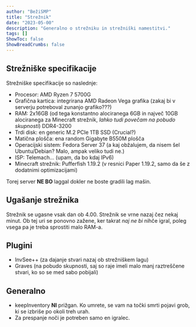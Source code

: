 ```yaml
---
author: "BežiSMP"
title: "Strežnik"
date: "2023-05-00"
description: "Generalno o strežniku in strežniški namestitvi."
tags: []
ShowToc: false
ShowBreadCrumbs: false
---
```


## Strežniške specifikacije

Strežniške specifikacije so naslednje:

- Procesor: AMD Ryzen 7 5700G
- Grafična kartica: integrirana AMD Radeon Vega grafika (zakaj bi v serverju potreboval zunanjo grafiko???)
- RAM: 2x16GB (od tega konstantno alociranega 6GB in največ 10GB alociranega za Minecraft strežnik, _lahko tudi povečam na pobudo skupnosti_) DDR4-3200
- Trdi disk: en generic M.2 PCIe 1TB SSD (Crucial?)
- Matična plošča: ena random Gigabyte B550M plošča
- Operacijski sistem: Fedora Server 37 (a kaj obžalujem, da nisem šel Ubuntu/Debian? Malo, ampak veliko tudi ne.)
- ISP: Telemach... (upam, da bo kdaj IPv6)
- Minecraft strežnik: Pufferfish 1.19.2 (v resnici Paper 1.19.2, samo da še z dodatnimi optimizacijami)

Torej server **NE BO** laggal dokler ne boste gradili lag mašin.

## Ugašanje strežnika

Strežnik se ugasne vsak dan ob 4.00. Strežnik se vrne nazaj čez nekaj minut. Ob tej uri se ponovno zažene, ker takrat _naj ne bi_ nihče igral, poleg vsega pa je treba sprostiti malo RAM-a.

## Plugini

- InvSee++ (za dajanje stvari nazaj ob strežniškem lagu)
- Graves (na pobudo skupnosti, saj so raje imeli malo manj raztreščene stvari, ko so se med sabo pobijali)

## Generalno

- keepInventory **NI** prižgan. Ko umrete, se vam na točki smrti pojavi grob, ki se izbriše po okoli treh urah.
- Za prespanje noči je potreben samo en igralec.
